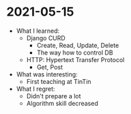 # 2021-05-15

- What I learned: 
  - Django CURD
    - Create, Read, Update, Delete
    - The way how to control DB
  - HTTP: Hypertext Transfer Protocol
    - Get, Post
- What was interesting: 
  - First teaching at TinTin
- What I regret: 
  - Didn't prepare a lot
  - Algorithm skill decreased